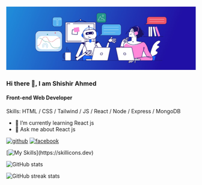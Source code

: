 ![Front-end Web Developer](https://raw.githubusercontent.com/ShishirPHS/shishirphs/main/images/banner/banner.jpg)

### Hi there 👋, I am Shishir Ahmed

#### Front-end Web Developer

Skills: HTML / CSS / Tailwind / JS / React / Node / Express / MongoDB

- 🌱 I’m currently learning React js
- 💬 Ask me about React js

[<img src='https://cdn.jsdelivr.net/npm/simple-icons@3.0.1/icons/github.svg' alt='github' height='40'>](https://github.com/ShishirPHS) [<img src='https://cdn.jsdelivr.net/npm/simple-icons@3.0.1/icons/facebook.svg' alt='facebook' height='40'>](https://www.facebook.com/shishir.ahmed.263)



[![My Skills](https://skillicons.dev/icons?i=html,css,js,tailwind,react,)](https://skillicons.dev)



![GitHub stats](https://github-readme-stats.vercel.app/api?username=ShishirPHS&show_icons=true)

![GitHub streak stats](https://streak-stats.demolab.com/?user=ShishirPHS)
